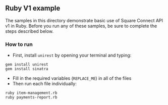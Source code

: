 ## Ruby V1 example

The samples in this directory demonstrate basic use of Square Connect API v1 in Ruby. Before you run any of these samples, be sure to complete the steps described below.

### How to run
* First, install `unirest` by opening your terminal
and typing:
```
gem install unirest
gem install sinatra
```
* Fill in the required variables (`REPLACE_ME`)
in all of the files
* Then run each file individually:
```
ruby item-management.rb
ruby payments-report.rb
```
